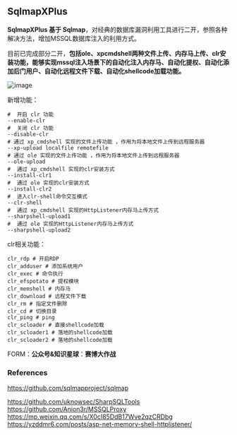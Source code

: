 ## SqlmapXPlus

**SqlmapXPlus 基于 Sqlmap**，对经典的数据库漏洞利用工具进行二开，参照各种解决方法，增加MSSQL数据库注入的利用方式。


目前已完成部分二开，**包括ole、xpcmdshell两种文件上传、内存马上传、clr安装功能，能够实现mssql注入场景下的自动化注入内存马、自动化提权、自动化添加后门用户、自动化远程文件下载、自动化shellcode加载功能。**



![image](https://github.com/co01cat/SqlmapXPlus/assets/63174234/bc0a9553-5d67-4509-aac3-917f4820ff7d)



新增功能：

```
#  开启 clr 功能
--enable-clr
#  关闭 clr 功能
--disable-clr
# 通过 xp_cmdshell 实现的文件上传功能 ，作用为将本地文件上传到远程服务器
--xp-upload localfile remotefile
# 通过 ole 实现的文件上传功能 ，作用为将本地文件上传到远程服务器
--ole-upload
#  通过 xp_cmdshell 实现的clr安装方式
--install-clr1
#  通过 ole 实现的clr安装方式
--install-clr2
#  进入clr-shell命令交互模式
--clr-shell
#  通过 xp_cmdshell 实现的HttpListener内存马上传方式
--sharpshell-upload1
#  通过 ole 实现的HttpListener内存马上传方式
--sharpshell-upload2
```

clr相关功能：

```
clr_rdp # 开启RDP
clr_adduser # 添加系统用户
clr_exec # 命令执行
clr_efspotato # 提权模块
clr_memshell # 内存马
clr_download # 远程文件下载
clr_rm # 指定文件删除
clr_cd # 切换目录
clr_ping # ping
clr_scloader # 直接shellcode加载
clr_scloader1 # 落地的shellcode加载
clr_scloader2 # 落地的shellcode加载
```

FORM：**公众号&知识星球**：**赛博大作战**

### References

https://github.com/sqlmapproject/sqlmap 

https://github.com/uknowsec/SharpSQLTools
https://github.com/Anion3r/MSSQLProxy
https://mp.weixin.qq.com/s/X0cI85DdB17Wve2qzCRDbg
https://yzddmr6.com/posts/asp-net-memory-shell-httplistener/
